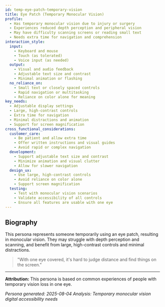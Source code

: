```yaml
---
id: temp-eye-patch-temporary-vision 
title: Eye Patch (Temporary Monocular Vision)
profile:
  - Has temporary monocular vision due to injury or surgery
  - Experiences reduced depth perception and peripheral vision
  - May have difficulty scanning screens or reading small text
  - Needs extra time for navigation and comprehension
interaction_style:
  input:
    - Keyboard and mouse
    - Touch (as tolerated)
    - Voice input (as needed)
  output:
    - Visual and audio feedback
    - Adjustable text size and contrast
    - Minimal animation or flashing
  no_reliance_on:
    - Small text or closely spaced controls
    - Rapid navigation or multitasking
    - Reliance on color alone for meaning
key_needs:
  - Adjustable display settings
  - Large, high-contrast controls
  - Extra time for navigation
  - Minimal distractions and animation
  - Support for screen magnification
cross_functional_considerations:
  customer_care:
    - Be patient and allow extra time
    - Offer written instructions and visual guides
    - Avoid rapid or complex navigation
  development:
    - Support adjustable text size and contrast
    - Minimize animation and visual clutter
    - Allow for slower navigation
  design_ux:
    - Use large, high-contrast controls
    - Avoid reliance on color alone
    - Support screen magnification
  testing:
    - Test with monocular vision scenarios
    - Validate accessibility of all controls
    - Ensure all features are usable with one eye
---
```


## Biography

This persona represents someone temporarily using an eye patch, resulting in monocular vision. They may struggle with depth perception and scanning, and benefit from large, high-contrast controls and minimal distractions.

> "With one eye covered, it's hard to judge distance and find things on the screen."

---

**Attribution:**
This persona is based on common experiences of people with temporary vision loss in one eye.

*Persona generated: 2025-08-04*
*Analysis: Temporary monocular vision digital accessibility needs*
